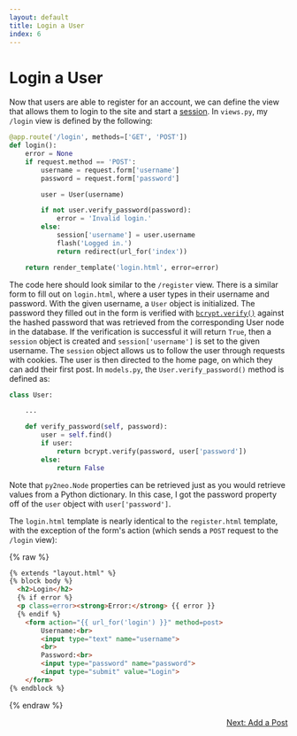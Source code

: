 ```yaml
---
layout: default
title: Login a User
index: 6
---
```


# Login a User

Now that users are able to register for an account, we can define the view that allows them to login to the site and start a [session](http://flask.pocoo.org/docs/0.10/quickstart/#sessions). In `views.py`, my `/login` view is defined by the following:

```python
@app.route('/login', methods=['GET', 'POST'])
def login():
    error = None
    if request.method == 'POST':
        username = request.form['username']
        password = request.form['password']

        user = User(username)

        if not user.verify_password(password):
            error = 'Invalid login.'
        else:
            session['username'] = user.username
            flash('Logged in.')
            return redirect(url_for('index'))

    return render_template('login.html', error=error)
```

The code here should look similar to the `/register` view. There is a similar form to fill out on `login.html`, where a user types in their username and password. With the given username, a `User` object is initialized. The password they filled out in the form is verified with [`bcrypt.verify()`](https://pythonhosted.org/passlib/lib/passlib.hash.bcrypt.html) against the hashed password that was retrieved from the corresponding User node in the database. If the verification is successful it will return `True`, then a `session` object is created and `session['username']` is set to the given username. The `session` object allows us to follow the user through requests with cookies. The user is then directed to the home page, on which they can add their first post. In `models.py`, the `User.verify_password()` method is defined as:

```python
class User:

    ...

    def verify_password(self, password):
        user = self.find()
        if user:
            return bcrypt.verify(password, user['password'])
        else:
            return False
```

Note that `py2neo.Node` properties can be retrieved just as you would retrieve values from a Python dictionary. In this case, I got the password property off of the `user` object with `user['password']`.

The `login.html` template is nearly identical to the `register.html` template, with the exception of the form's action (which sends a `POST` request to the `/login` view):

{% raw %}
```html
{% extends "layout.html" %}
{% block body %}
  <h2>Login</h2>
  {% if error %}
  <p class=error><strong>Error:</strong> {{ error }}
  {% endif %}
	<form action="{{ url_for('login') }}" method=post>
		Username:<br>
		<input type="text" name="username">
		<br>
		Password:<br>
		<input type="password" name="password">
		<input type="submit" value="Login">
	</form>
{% endblock %}
```
{% endraw %}

<p align="right"><a href="{{ site.baseurl }}/pages/add-a-post.html">Next: Add a Post</a></p>